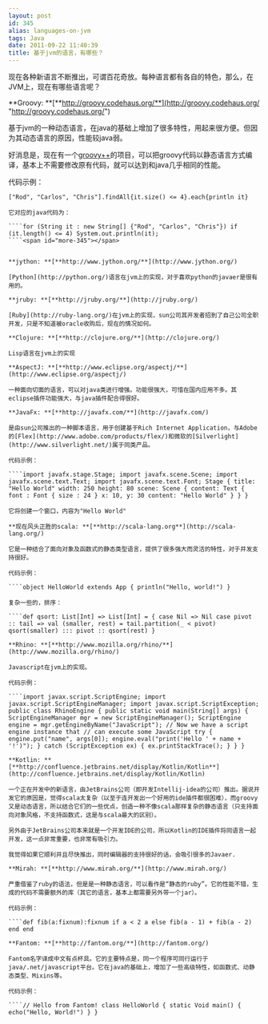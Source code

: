 ```yaml
---
layout: post
id: 345
alias: languages-on-jvm
tags: Java
date: 2011-09-22 11:40:39
title: 基于jvm的语言，有哪些？
---
```


现在各种新语言不断推出，可谓百花奇放。每种语言都有各自的特色，那么，在JVM上，现在有哪些语言呢？

**Groovy: **[**http://groovy.codehaus.org/**](http://groovy.codehaus.org/ "http://groovy.codehaus.org/")

基于jvm的一种动态语言，在java的基础上增加了很多特性，用起来很方便。但因为其动态语言的原因，性能较java弱。

好消息是，现在有一个[groovy++](http://code.google.com/p/groovypptest/)的项目，可以把groovy代码以静态语言方式编译，基本上不需要修改原有代码，就可以达到和java几乎相同的性能。

代码示例：

    ["Rod", "Carlos", "Chris"].findAll{it.size() <= 4}.each{println it}

    它对应的java代码为：

    ````for (String it : new String[] {"Rod", "Carlos", "Chris"}) if (it.length() <= 4) System.out.println(it);
    ````<span id="more-345"></span>
    

    **jython: **[**http://www.jython.org/**](http://www.jython.org/)

    [Python](http://python.org/)语言在jvm上的实现，对于喜欢python的javaer是很有用的。

    **jruby: **[**http://jruby.org/**](http://jruby.org/)

    [Ruby](http://ruby-lang.org/)在jvm上的实现，sun公司其开发者招到了自己公司全职开发，只是不知道被oracle收购后，现在的情况如何。

    **Clojure: **[**http://clojure.org/**](http://clojure.org/)

    Lisp语言在jvm上的实现

    **AspectJ: **[**http://www.eclipse.org/aspectj/**](http://www.eclipse.org/aspectj/)

    一种面向切面的语言，可以对java类进行增强。功能很强大，可惜在国内应用不多。其eclipse插件功能强大，与java插件配合得很好。

    **JavaFx: **[**http://javafx.com/**](http://javafx.com/)

    是由sun公司推出的一种脚本语言，用于创建基于Rich Internet Application，与Adobe的[Flex](http://www.adobe.com/products/flex/)和微软的[Silverlight](http://www.silverlight.net/)属于同类产品。

    代码示例：

    ````import javafx.stage.Stage; import javafx.scene.Scene; import javafx.scene.text.Text; import javafx.scene.text.Font; Stage { title: "Hello World" width: 250 height: 80 scene: Scene { content: Text { font : Font { size : 24 } x: 10, y: 30 content: "Hello World" } } } 

    它将创建一个窗口，内容为"Hello World"

    **现在风头正胜的scala: **[**http://scala-lang.org**](http://scala-lang.org/)

    它是一种结合了面向对象及函数式的静态类型语言，提供了很多强大而灵活的特性，对于并发支持很好。

    代码示例：

    ````object HelloWorld extends App { println("Hello, world!") }

    复杂一些的，排序：

    ````def qsort: List[Int] => List[Int] = { case Nil => Nil case pivot :: tail => val (smaller, rest) = tail.partition(_ < pivot) qsort(smaller) ::: pivot :: qsort(rest) }

    **Rhino: **[**http://www.mozilla.org/rhino/**](http://www.mozilla.org/rhino/)

    Javascript在jvm上的实现。

    代码示例：

    ````import javax.script.ScriptEngine; import javax.script.ScriptEngineManager; import javax.script.ScriptException; public class RhinoEngine { public static void main(String[] args) { ScriptEngineManager mgr = new ScriptEngineManager(); ScriptEngine engine = mgr.getEngineByName("JavaScript"); // Now we have a script engine instance that // can execute some JavaScript try { engine.put("name", args[0]); engine.eval("print('Hello ' + name + '!')"); } catch (ScriptException ex) { ex.printStackTrace(); } } }

    **Kotlin: **[**http://confluence.jetbrains.net/display/Kotlin/Kotlin**](http://confluence.jetbrains.net/display/Kotlin/Kotlin)

    一个正在开发中的新语言，由JetBrains公司（即开发Intellij-idea的公司）推出。据说开发它的原因是，觉得scala太复杂（以至于连开发出一个好用的ide插件都很困难），而groovy又是动态语言，所以结合它们的一些优点，创造一种不像scala那样复杂的静态语言（只支持面向对象风格，不支持函数式，这是与scala最大的区别）。

    另外由于JetBrains公司本来就是一个开发IDE的公司，所以Kotlin的IDE插件将同语言一起开发，这一点非常重要，也非常有吸引力。

    我觉得如果它顺利并且尽快推出，同时编辑器的支持很好的话，会吸引很多的Javaer.

    **Mirah: **[**http://www.mirah.org/**](http://www.mirah.org/)

    严重借鉴了ruby的语法，但是是一种静态语言，可以看作是“静态的ruby”。它的性能不错，生成的代码不需要额外的库（其它的语言，基本上都需要另外带一个jar）。

    代码示例：

    ````def fib(a:fixnum):fixnum if a < 2 a else fib(a - 1) + fib(a - 2) end end

    **Fantom: **[**http://fantom.org/**](http://fantom.org/)

    Fantom名字译成中文有点杯具。它的主要特点是，同一个程序可同行运行于java/.net/javascript平台。它在java的基础上，增加了一些高级特性，如函数式、动静态类型、Mixins等。

    代码示例：

    ````// Hello from Fantom! class HelloWorld { static Void main() { echo("Hello, World!") } }
